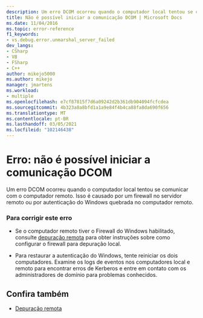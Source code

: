 ```yaml
---
description: Um erro DCOM ocorreu quando o computador local tentou se comunicar com o computador remoto.
title: Não é possível iniciar a comunicação DCOM | Microsoft Docs
ms.date: 11/04/2016
ms.topic: error-reference
f1_keywords:
- vs.debug.error.unmarshal_server_failed
dev_langs:
- CSharp
- VB
- FSharp
- C++
author: mikejo5000
ms.author: mikejo
manager: jmartens
ms.workload:
- multiple
ms.openlocfilehash: e7cf87815f7d6a09242d2b361db904094fcfcdea
ms.sourcegitcommit: 4b323a8a8bfd1a1a9e84f4b4ca88fa8da690f656
ms.translationtype: MT
ms.contentlocale: pt-BR
ms.lasthandoff: 03/05/2021
ms.locfileid: "102146438"
---
```

# <a name="error-unable-to-initiate-dcom-communication"></a>Erro: não é possível iniciar a comunicação DCOM
Um erro DCOM ocorreu quando o computador local tentou se comunicar com o computador remoto. Isso é causado por um firewall no servidor remoto ou por autenticação do Windows quebrada no computador remoto.

### <a name="to-correct-this-error"></a>Para corrigir este erro

- Se o computador remoto tiver o Firewall do Windows habilitado, consulte [depuração remota](../debugger/remote-debugging.md) para obter instruções sobre como configurar o firewall para depuração local.

- Para restaurar a autenticação do Windows, tente reiniciar os dois computadores. Examine os logs de eventos nos computadores local e remoto para encontrar erros de Kerberos e entre em contato com os administradores de domínio para problemas conhecidos.

## <a name="see-also"></a>Confira também
- [Depuração remota](../debugger/remote-debugging.md)
